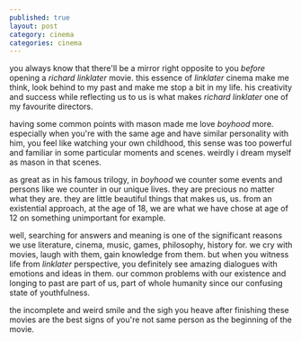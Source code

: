 ```yaml
---
published: true
layout: post
category: cinema
categories: cinema
---
```

you always know that there'll be a mirror right opposite to you _before_ opening a _richard linklater_ movie. this essence of _linklater_ cinema make me think, look behind to my past and make me stop a bit in my life. his creativity and success while reflecting us to us is what makes _richard linklater_ one of my favourite directors.

having some common points with mason made me love _boyhood_ more. especially when you're with the same age and have similar personality with him, you feel like watching your own childhood, this sense was too powerful and familiar in some particular moments and scenes. weirdly i dream myself as mason in that scenes. 

as great as in his famous trilogy, in _boyhood_ we counter some events and persons like we counter in our unique lives. they are precious no matter what they are. they are little beautiful things that makes us, us. from an existential approach, at the age of 18, we are what we have chose at age of 12 on something unimportant for example.

well, searching for answers and meaning is one of the significant reasons we use literature, cinema, music, games, philosophy, history for. we cry with movies, laugh with them, gain knowledge from them. 
but when you witness life from _linklater_ perspective, you definitely see amazing dialogues with emotions and ideas in them. our common problems with our existence and longing to past are part of us, part of whole humanity since our confusing state of youthfulness.

the incomplete and weird smile and the sigh you heave after finishing these movies are the best signs of you're not same person as the beginning of the movie.
